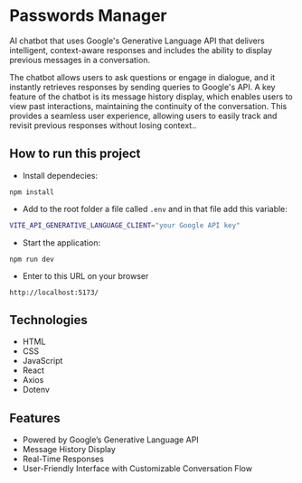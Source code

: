 # Passwords Manager
<p>AI chatbot that uses Google's Generative Language API that delivers intelligent, context-aware responses and includes the ability to display previous messages in a conversation.</p>
<p> The chatbot allows users to ask questions or engage in dialogue, and it instantly retrieves responses by sending queries to Google's API. A key feature of the chatbot is its message history display, which enables users to view past interactions, maintaining the continuity of the conversation. This provides a seamless user experience, allowing users to easily track and revisit previous responses without losing context..</p>

## How to run this project

- Install dependecies:
<pre><code>npm install</code></pre>

- Add to the root folder a file called ```.env``` and in that file add this variable: 
 ```bash
VITE_API_GENERATIVE_LANGUAGE_CLIENT="your Google API key"
  ```

- Start the application:
<pre><code>npm run dev</code></pre>

- Enter to this URL on your browser
<pre><code>http://localhost:5173/</code></pre>

## Technologies
- HTML
- CSS
- JavaScript
- React
- Axios
- Dotenv


## Features
- Powered by Google’s Generative Language API
- Message History Display
- Real-Time Responses
- User-Friendly Interface with Customizable Conversation Flow

